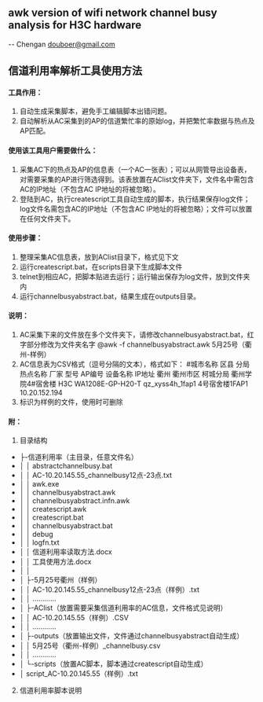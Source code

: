 
## awk version of wifi network channel busy analysis for H3C hardware
-- Chengan douboer@gmail.com

## 信道利用率解析工具使用方法

#### 工具作用：
1.	自动生成采集脚本，避免手工编辑脚本出错问题。
2.	自动解析从AC采集到的AP的信道繁忙率的原始log，并把繁忙率数据与热点及AP匹配。

#### 使用该工具用户需要做什么：
1.	采集AC下的热点及AP的信息表（一个AC一张表）；可以从网管导出设备表，对需要采集的AP进行筛选得到。该表放置在AClist文件夹下，文件名中需包含AC的IP地址（不包含AC IP地址的将被忽略）。
2.	登陆到AC，执行createscript工具自动生成的脚本，执行结果保存log文件；log文件名需包含AC的IP地址（不包含AC IP地址的将被忽略）；文件可以放置在任何文件夹下。

#### 使用步骤：
1.	整理采集AC信息表，放到AClist目录下，格式见下文
2.	运行createscript.bat，在scripts目录下生成脚本文件
3.	telnet到相应AC，把脚本贴进去运行；运行输出保存为log文件，放到文件夹内
4.	运行channelbusyabstract.bat，结果生成在outputs目录。

#### 说明：
1.	AC采集下来的文件放在多个文件夹下，请修改channelbusyabstract.bat，红字部分修改为文件夹名字
@awk -f channelbusyabstract.awk 5月25号（衢州-样例）
2.	AC信息表为CSV格式（逗号分隔的文本），格式如下：
#城市名称	区县	分局	热点名称	厂家	型号	AP编号	设备名称	IP地址
衢州	衢州市区	柯城分局	衢州学院4#宿舍楼	H3C	WA1208E-GP-H20-T	qz_xyss4h_1fap1	4号宿舍楼1FAP1	10.20.152.194
3.	标识为样例的文件，使用时可删除


#### 附：
1.	目录结构
- ├-信道利用率（主目录，任意文件名）
- │  │  abstractchannelbusy.bat
- │  │  AC-10.20.145.55_channelbusy12点-23点.txt
- │  │  awk.exe
- │  │  channelbusyabstract.awk
- │  │  channelbusyabstract.infn.awk
- │  │  createscript.awk
- │  │  createscript.bat
- │  │  channelbusyabstract.bat
- │  │  debug
- │  │  logfn.txt
- │  │  信道利用率读取方法.docx
- │  │  工具使用方法.docx
- │  │  
- │  ├-5月25号衢州（样例）
- │  │      AC-10.20.145.55_channelbusy12点-23点（样例）.txt
- │  │      …………
- │  ├-AClist（放置需要采集信道利用率的AC信息，文件格式见说明）
- │  │      AC-10.20.145.55（样例）.CSV
- │  │      …………
- │  ├-outputs（放置输出文件，文件通过channelbusyabstract自动生成）
- │  │      5月25号（衢州-样例）_channelbusy.csv
- │  │      …………
- │  └-scripts（放置AC脚本，脚本通过createscript自动生成）
- │          script_AC-10.20.145.55（样例）.txt

2.	信道利用率脚本说明

